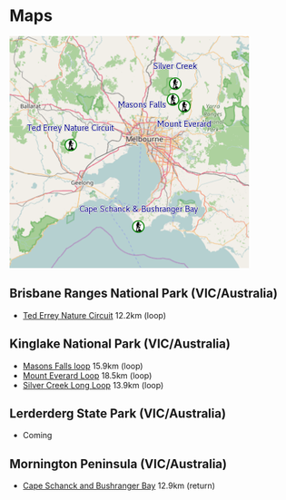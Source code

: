 # Maps

![Hike Location Overview](overview.png)

## Brisbane Ranges National Park (VIC/Australia)

* [Ted Errey Nature Circuit](brisbaneranges/tederreynaturecircuit.md) 12.2km (loop)

## Kinglake National Park (VIC/Australia)

* [Masons Falls loop](kinglakenationalpark/masonsfalls.md) 15.9km (loop)
* [Mount Everard Loop](kinglakenationalpark/mounteverard.md) 18.5km (loop)
* [Silver Creek Long Loop](kinglakenationalpark/silvercreek.md) 13.9km (loop)

## Lerderderg State Park (VIC/Australia)

* Coming

## Mornington Peninsula (VIC/Australia)

* [Cape Schanck and Bushranger Bay](morningtonpeninsula/capeschanckbushrangerbay.md) 12.9km (return)
